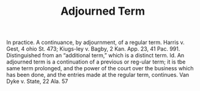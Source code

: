 ---
title: Adjourned Term
letter: A
permalink: "/definitions/adjourned-term.html"
body: In practice. A continuance, by adjournment, of a regular term. Harris v. Gest,
  4 ohio St. 473; Kiugs-ley v. Bagby, 2 Kan. App. 23, 41 Pac. 991. Distinguished from
  an “additional term,” which is a distinct term. ld. An adjourned term is a continuation
  of a previous or reg-ular term; it is tbe same term prolonged, and the power of
  the court over the business which has been done, and the entries made at the regular
  term, continues. Van Dyke v. State, 22 Ala. 57
published_at: '2018-07-07'
layout: post
---